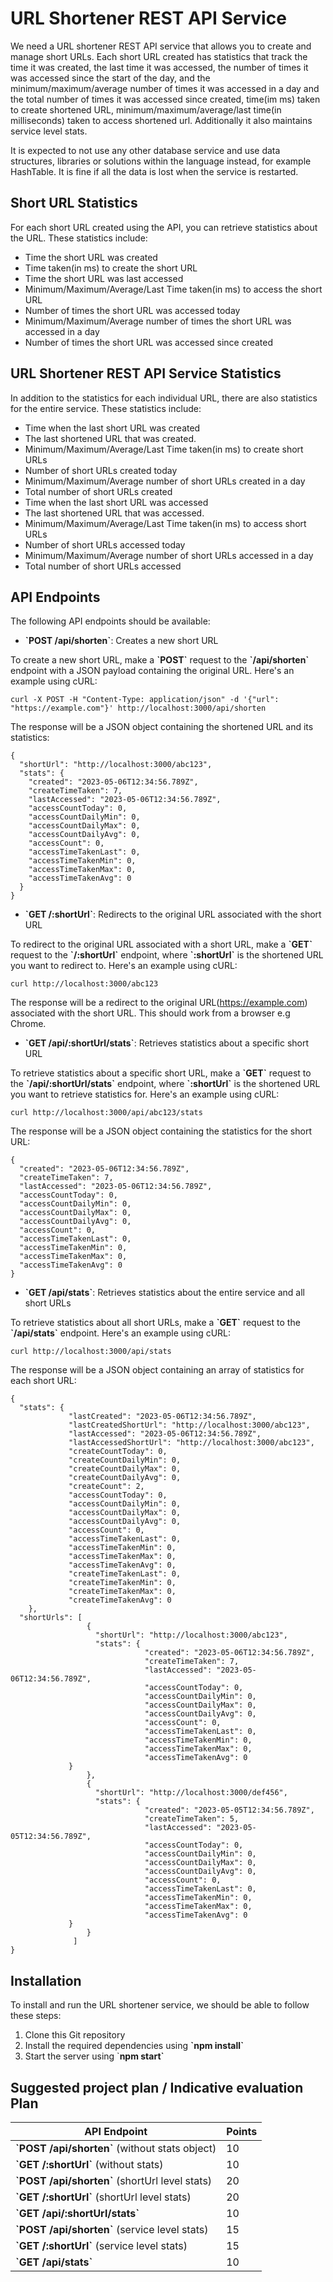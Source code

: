 # URL Shortener REST API Service

We need a URL shortener REST API service that allows you to create and manage short URLs. Each short URL created has statistics that track the time it was created, the last time it was accessed, the number of times it was accessed since the start of the day, and the minimum/maximum/average number of times it was accessed in a day and the total number of times it was accessed since created, time(im ms) taken to create shortened URL, minimum/maximum/average/last time(in milliseconds) taken to access shortened url. Additionally it also maintains service level stats.

It is expected to not use any other database service and use data structures, libraries or solutions within the language instead, for example HashTable. It is fine if all the data is lost when the service is restarted.

## Short URL Statistics

For each short URL created using the API, you can retrieve statistics about the URL. These statistics include:

- Time the short URL was created
- Time taken(in ms) to create the short URL
- Time the short URL was last accessed
- Minimum/Maximum/Average/Last Time taken(in ms) to access the short URL
- Number of times the short URL was accessed today
- Minimum/Maximum/Average number of times the short URL was accessed in a day
- Number of times the short URL was accessed since created

## URL Shortener REST API Service Statistics
In addition to the statistics for each individual URL, there are also statistics for the entire service. These statistics include:
- Time when the last short URL was created
- The last shortened URL that was created.
- Minimum/Maximum/Average/Last Time taken(in ms) to create short URLs
- Number of short URLs created today
- Minimum/Maximum/Average number of short URLs created in a day
- Total number of short URLs created
- Time when the last short URL was accessed
- The last shortened URL that was accessed.
- Minimum/Maximum/Average/Last Time taken(in ms) to access short URLs
- Number of short URLs accessed today
- Minimum/Maximum/Average number of short URLs accessed in a day
- Total number of short URLs accessed

## API Endpoints

The following API endpoints should be available:

- **\`POST /api/shorten\`**: Creates a new short URL

To create a new short URL, make a **\`POST\`** request to the **\`/api/shorten\`** endpoint with a JSON payload containing the original URL. Here's an example using cURL:
```
curl -X POST -H "Content-Type: application/json" -d '{"url": "https://example.com"}' http://localhost:3000/api/shorten
```
The response will be a JSON object containing the shortened URL and its statistics:
```
{
  "shortUrl": "http://localhost:3000/abc123",
  "stats": {
    "created": "2023-05-06T12:34:56.789Z",
    "createTimeTaken": 7,
    "lastAccessed": "2023-05-06T12:34:56.789Z",
    "accessCountToday": 0,
    "accessCountDailyMin": 0,
    "accessCountDailyMax": 0,
    "accessCountDailyAvg": 0,
    "accessCount": 0,
    "accessTimeTakenLast": 0,
    "accessTimeTakenMin": 0,
    "accessTimeTakenMax": 0,
    "accessTimeTakenAvg": 0  
  }
}
```

- **\`GET /:shortUrl\`**: Redirects to the original URL associated with the short URL

To redirect to the original URL associated with a short URL, make a **\`GET\`** request to the **\`/:shortUrl\`** endpoint, where **\`:shortUrl\`** is the shortened URL you want to redirect to. Here's an example using cURL:
```
curl http://localhost:3000/abc123
```
The response will be a redirect to the original URL(https://example.com) associated with the short URL. This should work from a browser e.g Chrome.


- **\`GET /api/:shortUrl/stats\`**: Retrieves statistics about a specific short URL

To retrieve statistics about a specific short URL, make a **\`GET\`** request to the **\`/api/:shortUrl/stats\`** endpoint, where **\`:shortUrl\`** is the shortened URL you want to retrieve statistics for. Here's an example using cURL:
```
curl http://localhost:3000/api/abc123/stats
```
The response will be a JSON object containing the statistics for the short URL:
```
{
  "created": "2023-05-06T12:34:56.789Z",
  "createTimeTaken": 7,
  "lastAccessed": "2023-05-06T12:34:56.789Z",
  "accessCountToday": 0,
  "accessCountDailyMin": 0,
  "accessCountDailyMax": 0,
  "accessCountDailyAvg": 0,
  "accessCount": 0,
  "accessTimeTakenLast": 0,
  "accessTimeTakenMin": 0,
  "accessTimeTakenMax": 0,
  "accessTimeTakenAvg": 0
}
```

- **\`GET /api/stats\`**: Retrieves statistics about the entire service and all short URLs

To retrieve statistics about all short URLs, make a **\`GET\`** request to the **\`/api/stats\`** endpoint. Here's an example using cURL:
```
curl http://localhost:3000/api/stats
```
The response will be a JSON object containing an array of statistics for each short URL:
```
{
  "stats": {
             "lastCreated": "2023-05-06T12:34:56.789Z",
             "lastCreatedShortUrl": "http://localhost:3000/abc123",
             "lastAccessed": "2023-05-06T12:34:56.789Z",
             "lastAccessedShortUrl": "http://localhost:3000/abc123",
             "createCountToday": 0,
             "createCountDailyMin": 0,
             "createCountDailyMax": 0,
             "createCountDailyAvg": 0,
             "createCount": 2,
             "accessCountToday": 0,
             "accessCountDailyMin": 0,
             "accessCountDailyMax": 0,
             "accessCountDailyAvg": 0,
             "accessCount": 0,
             "accessTimeTakenLast": 0,
             "accessTimeTakenMin": 0,
             "accessTimeTakenMax": 0,
             "accessTimeTakenAvg": 0,
             "createTimeTakenLast": 0,
             "createTimeTakenMin": 0,
             "createTimeTakenMax": 0,
             "createTimeTakenAvg": 0
	},
  "shortUrls": [
                 {
                   "shortUrl": "http://localhost:3000/abc123",
                   "stats": {
                              "created": "2023-05-06T12:34:56.789Z",
                              "createTimeTaken": 7,
                              "lastAccessed": "2023-05-06T12:34:56.789Z",
                              "accessCountToday": 0,
                              "accessCountDailyMin": 0,
                              "accessCountDailyMax": 0,
                              "accessCountDailyAvg": 0,
                              "accessCount": 0,
                              "accessTimeTakenLast": 0,
                              "accessTimeTakenMin": 0,
                              "accessTimeTakenMax": 0,
                              "accessTimeTakenAvg": 0
			 }
                 },
                 {
                   "shortUrl": "http://localhost:3000/def456",
                   "stats": {
                              "created": "2023-05-05T12:34:56.789Z",
                              "createTimeTaken": 5,
                              "lastAccessed": "2023-05-05T12:34:56.789Z",
                              "accessCountToday": 0,
                              "accessCountDailyMin": 0,
                              "accessCountDailyMax": 0,
                              "accessCountDailyAvg": 0,
                              "accessCount": 0,
                              "accessTimeTakenLast": 0,
                              "accessTimeTakenMin": 0,
                              "accessTimeTakenMax": 0,
                              "accessTimeTakenAvg": 0
			 }
                 }
              ]
}
```

## Installation

To install and run the URL shortener service, we should be able to follow these steps:

1. Clone this Git repository
2. Install the required dependencies using **\`npm install\`**
3. Start the server using \`**npm start\`**

## Suggested project plan / Indicative evaluation Plan
| API Endpoint    | Points |
| --------------- | ------- |
| **\`POST /api/shorten\`** (without stats object) | 10    |
| **\`GET /:shortUrl\`** (without stats) | 10    |
| **\`POST /api/shorten\`** (shortUrl level stats) | 20    |
| **\`GET /:shortUrl\`** (shortUrl level stats) | 20    |
| **\`GET /api/:shortUrl/stats\`** | 10 |
| **\`POST /api/shorten\`** (service level stats) | 15    |
| **\`GET /:shortUrl\`** (service level stats) | 15    |
| **\`GET /api/stats\`** | 10 |
